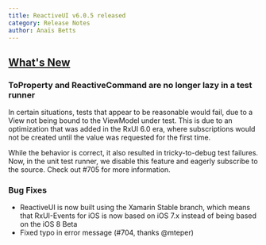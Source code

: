 ```yaml
---
title: ReactiveUI v6.0.5 released
category: Release Notes
author: Anaïs Betts
---
```


## [What's New](http://github.com/reactiveui/ReactiveUI/compare/6.0.4...6.0.5)

### ToProperty and ReactiveCommand are no longer lazy in a test runner

In certain situations, tests that appear to be reasonable would fail, due to a View not being bound to the ViewModel under test. This is due to an optimization that was added in the RxUI 6.0 era, where subscriptions would not be created until the value was requested for the first time. 

While the behavior is correct, it also resulted in tricky-to-debug test failures. Now, in the unit test runner, we disable this feature and eagerly subscribe to the source. Check out #705 for more information.

### Bug Fixes
- ReactiveUI is now built using the Xamarin Stable branch, which means that RxUI-Events for iOS is now based on iOS 7.x instead of being based on the iOS 8 Beta
- Fixed typo in error message (#704, thanks @mteper)
